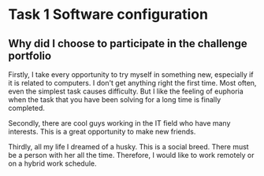 # Task 1 Software configuration
## Why did I choose to participate in the challenge portfolio

Firstly, I take every opportunity to try myself in something new, especially if it is related to computers. I don't get anything right the first time. Most often, even the simplest task causes difficulty. But I like the feeling of euphoria when the task that you have been solving for a long time is finally completed.

Secondly, there are cool guys working in the IT field who have many interests. This is a great opportunity to make new friends.

Thirdly, all my life I dreamed of a husky. This is a social breed. There must be a person with her all the time. Therefore, I would like to work remotely or on a hybrid work schedule.
